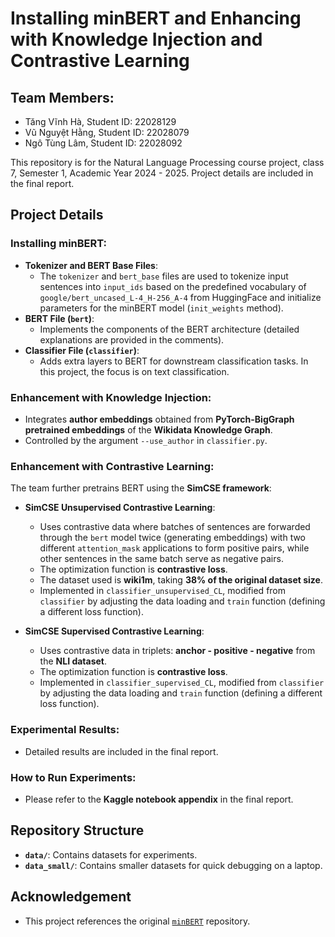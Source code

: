 # Installing minBERT and Enhancing with Knowledge Injection and Contrastive Learning

## Team Members:
- Tăng Vĩnh Hà, Student ID: 22028129
- Vũ Nguyệt Hằng, Student ID: 22028079
- Ngô Tùng Lâm, Student ID: 22028092

This repository is for the Natural Language Processing course project, class 7, Semester 1, Academic Year 2024 - 2025. Project details are included in the final report.

## Project Details

### Installing minBERT:
- **Tokenizer and BERT Base Files**:
    - The `tokenizer` and `bert_base` files are used to tokenize input sentences into `input_ids` based on the predefined vocabulary of `google/bert_uncased_L-4_H-256_A-4` from HuggingFace and initialize parameters for the minBERT model (`init_weights` method).
- **BERT File (`bert`)**:
    - Implements the components of the BERT architecture (detailed explanations are provided in the comments).
- **Classifier File (`classifier`)**:
    - Adds extra layers to BERT for downstream classification tasks. In this project, the focus is on text classification.

### Enhancement with Knowledge Injection:
- Integrates **author embeddings** obtained from **PyTorch-BigGraph pretrained embeddings** of the **Wikidata Knowledge Graph**.
- Controlled by the argument `--use_author` in `classifier.py`.

### Enhancement with Contrastive Learning:
The team further pretrains BERT using the **SimCSE framework**:

- **SimCSE Unsupervised Contrastive Learning**:
    - Uses contrastive data where batches of sentences are forwarded through the `bert` model twice (generating embeddings) with two different `attention_mask` applications to form positive pairs, while other sentences in the same batch serve as negative pairs.
    - The optimization function is **contrastive loss**.
    - The dataset used is **wiki1m**, taking **38% of the original dataset size**.
    - Implemented in `classifier_unsupervised_CL`, modified from `classifier` by adjusting the data loading and `train` function (defining a different loss function).

- **SimCSE Supervised Contrastive Learning**:
    - Uses contrastive data in triplets: **anchor - positive - negative** from the **NLI dataset**.
    - The optimization function is **contrastive loss**.
    - Implemented in `classifier_supervised_CL`, modified from `classifier` by adjusting the data loading and `train` function (defining a different loss function).

### Experimental Results:
- Detailed results are included in the final report.

### How to Run Experiments:
- Please refer to the **Kaggle notebook appendix** in the final report.

## Repository Structure
- **`data/`**: Contains datasets for experiments.
- **`data_small/`**: Contains smaller datasets for quick debugging on a laptop.

## Acknowledgement
- This project references the original [`minBERT`](https://github.com/neubig/minbert-assignment) repository.
